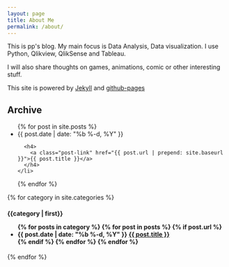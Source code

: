 ```yaml
---
layout: page
title: About Me
permalink: /about/
---
```


This is pp's blog. My main focus is Data Analysis, Data visualization. I use Python, Qlikview, QlikSense and Tableau.

I will also share thoughts on games, animations, comic or other interesting stuff.

This site is powered by [Jekyll](http://jekyllrb.com/) and [github-pages](https://pages.github.com/)

## Archive ##

<ul class="post-list">
  {% for post in site.posts %}
    <li>
      <span class="post-meta">{{ post.date | date: "%b %-d, %Y" }}</span>

      <h4>
        <a class="post-link" href="{{ post.url | prepend: site.baseurl }}">{{ post.title }}</a>
      </h4>
    </li>
  {% endfor %}
</ul>

{% for category in site.categories %}
<h4><a name="{{ category | first}}"> {{category | first}}</a>
  <ul class="post-list">
  {% for posts in category %}
    {% for post in posts %}
      {% if post.url %}
      <li>
        <span class="post-meta">{{ post.date | date: "%b %-d, %Y" }}</span>
        <a class="post-link"  href="{{ post.url | prepend: site.baseurl }}">{{ post.title }}</a>
      </li>
      {% endif %}
    {% endfor %}
  {% endfor %}
  </ul>
</h4>

{% endfor %}
